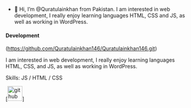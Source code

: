 - 👋 Hi, I’m @Quratulainkhan from Pakistan. I am interested in web development, I really enjoy learning languages HTML, CSS and JS, as well as working in WordPress.
#### Development
(https://github.com/Quratulainkhan146/Quratulainkhan146.git)

I am interested in web development, I really enjoy learning languages HTML, CSS, and JS, as well as working in WordPress.

Skills:  JS / HTML / CSS


[<img src='C:\Users\abc\Pictures\311517763_6191759454174575_4438985669061627687_n.jpg' alt='github' height='40'>] 



 
